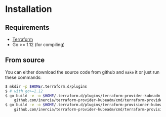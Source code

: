 # Installation

## Requirements

* [Terraform](https://www.terraform.io)
* Go >= 1.12 (for compiling)

## From source

You can either download the source code from github and `make` it or just run these commands:
 
```bash
$ mkdir -p $HOME/.terraform.d/plugins
$ # with go>=1.12
$ go build -v -o $HOME/.terraform.d/plugins/terraform-provider-kubeadm \
    github.com/inercia/terraform-provider-kubeadm/cmd/terraform-provider-kubeadm
$ go build -v -o $HOME/.terraform.d/plugins/terraform-provisioner-kubeadm \
    github.com/inercia/terraform-provider-kubeadm/cmd/terraform-provisioner-kubeadm
```

